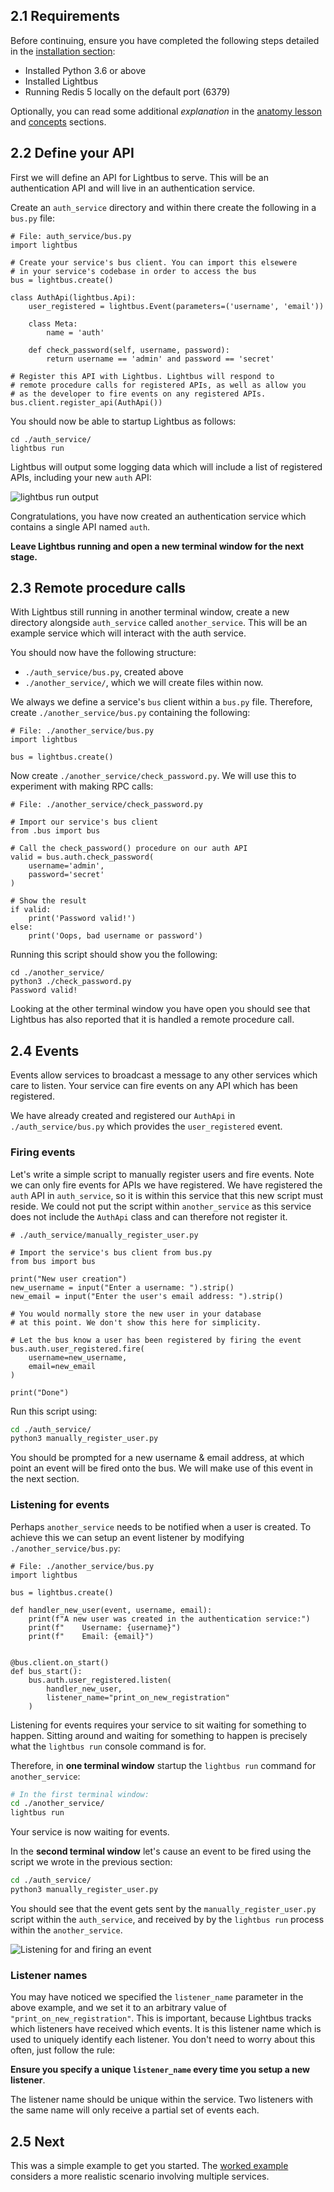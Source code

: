 ## 2.1 Requirements

Before continuing, ensure you have completed the following steps detailed in
the [installation section](/tutorial/installation.md):

* Installed Python 3.6 or above
* Installed Lightbus
* Running Redis 5 locally on the default port (6379)

Optionally, you can read some additional *explanation* in the
[anatomy lesson] and [concepts] sections.

## 2.2 Define your API

First we will define an API for Lightbus to serve.
This will be an authentication API and will live in an 
authentication service.

Create an `auth_service` directory and within there create 
the following in a `bus.py` file:

```python3
# File: auth_service/bus.py
import lightbus

# Create your service's bus client. You can import this elsewere
# in your service's codebase in order to access the bus
bus = lightbus.create()

class AuthApi(lightbus.Api):
    user_registered = lightbus.Event(parameters=('username', 'email'))

    class Meta:
        name = 'auth'

    def check_password(self, username, password):
        return username == 'admin' and password == 'secret'

# Register this API with Lightbus. Lightbus will respond to 
# remote procedure calls for registered APIs, as well as allow you 
# as the developer to fire events on any registered APIs.
bus.client.register_api(AuthApi())
```

You should now be able to startup Lightbus as follows:

```
cd ./auth_service/
lightbus run
```

Lightbus will output some logging data which will include a list of
registered APIs, including your new `auth` API:

![lightbus run output][lightbus-run]

Congratulations, you have now created an authentication service 
which contains a single API named `auth`.

**Leave Lightbus running and open a new terminal window for the next stage.**

## 2.3 Remote procedure calls

With Lightbus still running in another terminal window, 
create a new directory alongside `auth_service` 
called `another_service`. This will be an example service which will 
interact with the auth service. 

You should now have the following structure:

* `./auth_service/bus.py`, created above
* `./another_service/`, which we will create files within now.

We always we define a service's `bus` client within a `bus.py` file.
Therefore, create `./another_service/bus.py` containing the following:

```python3
# File: ./another_service/bus.py
import lightbus

bus = lightbus.create()
```

Now create `./another_service/check_password.py`. We will use this 
to experiment with making RPC calls:

```python3
# File: ./another_service/check_password.py

# Import our service's bus client
from .bus import bus

# Call the check_password() procedure on our auth API
valid = bus.auth.check_password(
    username='admin',
    password='secret'
)

# Show the result
if valid:
    print('Password valid!')
else:
    print('Oops, bad username or password')
```

Running this script should show you the following:
    
    cd ./another_service/
    python3 ./check_password.py
    Password valid!

Looking at the other terminal window you have open you should see that
Lightbus has also reported that it is handled a remote procedure call.

## 2.4 Events

Events allow services to broadcast a message to any other services which
care to listen. Your service can fire events on any API which has been registered.

We have already created and registered our `AuthApi` in `./auth_service/bus.py` 
which provides the `user_registered` event.

### Firing events

Let's write a simple script to manually register users and fire events. Note we can only 
fire events for APIs we have registered. We have registered the `auth` API in `auth_service`, 
so it is within this service that this new script must reside. We could not put the script 
within `another_service` as this service does not include the `AuthApi` class and can therefore not 
register it.


```python3
# ./auth_service/manually_register_user.py

# Import the service's bus client from bus.py
from bus import bus

print("New user creation")
new_username = input("Enter a username: ").strip()
new_email = input("Enter the user's email address: ").strip()

# You would normally store the new user in your database
# at this point. We don't show this here for simplicity.

# Let the bus know a user has been registered by firing the event
bus.auth.user_registered.fire(
    username=new_username,
    email=new_email
)

print("Done")
```

Run this script using:

```bash
cd ./auth_service/
python3 manually_register_user.py
```

You should be prompted for a new username & email address, at which point an event will be 
fired onto the bus. We will make use of this event in the next section.

### Listening for events

Perhaps `another_service` needs to be notified when a user is created. To achieve this 
we can setup an event listener by modifying `./another_service/bus.py`:

```python3
# File: ./another_service/bus.py
import lightbus

bus = lightbus.create()

def handler_new_user(event, username, email):
    print(f"A new user was created in the authentication service:")
    print(f"    Username: {username}")
    print(f"    Email: {email}")


@bus.client.on_start()
def bus_start():
    bus.auth.user_registered.listen(
        handler_new_user,
        listener_name="print_on_new_registration"
    )
```

Listening for events requires your service to sit waiting for something to 
happen. Sitting around and waiting for something to happen is precisely 
what the `lightbus run` console command is for. 

Therefore, in **one terminal window** startup the `lightbus run` command for 
`another_service`:

```bash
# In the first terminal window:
cd ./another_service/
lightbus run
```

Your service is now waiting for events.

In the **second terminal window** let's cause an event to be fired 
using the script we wrote in the previous section:

```bash
cd ./auth_service/
python3 manually_register_user.py
``` 

You should see that the event gets sent by the `manually_register_user.py` script within the 
`auth_service`, and received by by the `lightbus run` process within the `another_service`.

![Listening for and firing an event][events]

### Listener names

You may have noticed we specified the `listener_name` parameter in the above example, 
and we set it to an arbitrary value of `"print_on_new_registration"`. This is important, because Lightbus tracks 
which listeners have received which events. It is this listener name which is used to 
uniquely identify each listener. You don't need to worry about this often, just follow the rule:

**Ensure you specify a unique `listener_name` every time you setup a new listener**.

The listener name should be unique within the service. Two listeners with the same name 
will only receive a partial set of events each.

## 2.5 Next

This was a simple example to get you started. The [worked example] considers
a more realistic scenario involving multiple services.


[lightbus-run]: /static/images/quickstart-lightbus-run.png
[events]: /static/images/quickstart-events.png
[anatomy lesson]: /explanation/anatomy-lesson.md
[concepts]: /explanation/concepts.md
[worked example]: worked-example.md
[authoritative]: /explanation/apis.md#authoritativenon-authoritative-apis
